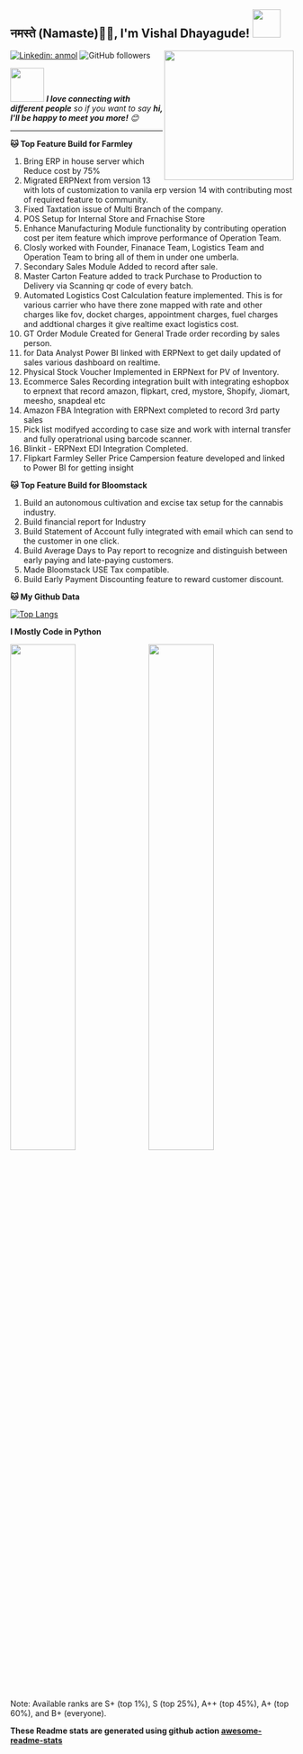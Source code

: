 <h2>नमस्ते (Namaste)🙏🏻, I'm Vishal Dhayagude! <img src="https://media.giphy.com/media/12oufCB0MyZ1Go/giphy.gif" width="50"></h2>
<img align='right' src="https://media.giphy.com/media/M9gbBd9nbDrOTu1Mqx/giphy.gif" width="230">


[![Linkedin: anmol](https://img.shields.io/badge/-vishal-blue?style=flat-square&logo=Linkedin&logoColor=white&link=https://www.linkedin.com/in/vishdha/)](https://www.linkedin.com/in/vishdha/)
![GitHub followers](https://img.shields.io/github/followers/vishdha?label=Follow&style=social)

<img src="https://media.giphy.com/media/LnQjpWaON8nhr21vNW/giphy.gif" width="60"> <em><b>I love connecting with different people</b> so if you want to say <b>hi, I'll be happy to meet you more!</b> 😊</em>

---
<!--START_SECTION:waka-->
**🐱 Top Feature Build for Farmley**
 1. Bring ERP in house server which Reduce cost by 75%
 2. Migrated ERPNext from version 13 with lots of customization to vanila erp version 14 with contributing most of required feature to community.
 3. Fixed Taxtation issue of Multi Branch of the company.
 4. POS Setup for Internal Store and Frnachise Store
 5. Enhance Manufacturing Module functionality by contributing operation cost per item feature which improve performance of Operation Team.
 6. Closly worked with Founder, Finanace Team, Logistics Team and Operation Team to bring all of them in under one umberla.
 7. Secondary Sales Module Added to record after sale.
 8. Master Carton Feature added to track Purchase to Production to Delivery via Scanning qr code of every batch.
 9. Automated Logistics Cost Calculation feature implemented. This is for various carrier who have there zone mapped with rate and other charges like fov, docket charges, appointment charges, fuel charges and addtional charges it give realtime exact logistics cost.
 10. GT Order Module Created for General Trade order recording by sales person.
 11. for Data Analyst Power BI linked with ERPNext to get daily updated of sales various dashboard on realtime.
 12. Physical Stock Voucher Implemented in ERPNext for PV of Inventory.
 13. Ecommerce Sales Recording integration built with integrating eshopbox to erpnext that record amazon, flipkart, cred, mystore, Shopify, Jiomart, meesho, snapdeal etc
 14. Amazon FBA Integration with ERPNext completed to record 3rd party sales
 15. Pick list modifyed according to case size and work with internal transfer and fully operatrional using barcode scanner.
 16. Blinkit - ERPNext EDI Integration Completed.
 17. Flipkart Farmley Seller Price Campersion feature developed and linked to Power BI for getting insight

**🐱 Top Feature Build for Bloomstack**
 1. Build an autonomous cultivation and excise tax setup for the cannabis industry.
 2. Build financial report for Industry
 3. Build Statement of Account fully integrated with email which can send to the customer in one click.
 4. Build Average Days to Pay report to recognize and distinguish between early paying and late-paying customers.
 5. Made Bloomstack USE Tax compatible.
 6. Build Early Payment Discounting feature to reward customer discount.


**🐱 My Github Data**

[![Top Langs](https://github-readme-stats.vercel.app/api/top-langs/?username=vishdha&layout=compact)](https://github.com/vishdha/github-readme-stats)



**I Mostly Code in Python** 

<p align="left">
  <img width="48%" src="https://github-readme-stats.vercel.app/api?username=vishdha&show_icons=true&theme=swift&count_private=true&include_all_commits=true" /> 
  <img width="48%" src="https://github-readme-streak-stats.herokuapp.com/?user=vishdha&theme=swift" />
 Note: Available ranks are S+ (top 1%), S (top 25%), A++ (top 45%), A+ (top 60%), and B+ (everyone). 
</p>  
<!--END_SECTION:waka-->

**These Readme stats are generated using github action [awesome-readme-stats](https://github.com/anmol098/waka-readme-stats)**
